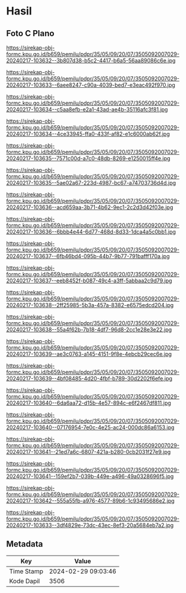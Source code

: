 # Hasil

## Foto C Plano

https://sirekap-obj-formc.kpu.go.id/b659/pemilu/pdpr/35/05/09/20/07/3505092007029-20240217-103632--3b807d38-b5c2-4417-b6a5-56aa89086c6e.jpg

https://sirekap-obj-formc.kpu.go.id/b659/pemilu/pdpr/35/05/09/20/07/3505092007029-20240217-103633--6aee8247-c90a-4039-bed7-e3eac492f970.jpg

https://sirekap-obj-formc.kpu.go.id/b659/pemilu/pdpr/35/05/09/20/07/3505092007029-20240217-103634--c5aa8efb-e2a1-43ad-ae4b-35116afc3f81.jpg

https://sirekap-obj-formc.kpu.go.id/b659/pemilu/pdpr/35/05/09/20/07/3505092007029-20240217-103634--4ce33945-ffa0-433f-af82-e1c6000ab62f.jpg

https://sirekap-obj-formc.kpu.go.id/b659/pemilu/pdpr/35/05/09/20/07/3505092007029-20240217-103635--7571c00d-a7c0-48db-8269-e1250015ff4e.jpg

https://sirekap-obj-formc.kpu.go.id/b659/pemilu/pdpr/35/05/09/20/07/3505092007029-20240217-103635--5ae02a67-223d-4987-bc67-a74703736d4d.jpg

https://sirekap-obj-formc.kpu.go.id/b659/pemilu/pdpr/35/05/09/20/07/3505092007029-20240217-103636--acd659aa-3b71-4b62-9ec1-2c2d3d42f03e.jpg

https://sirekap-obj-formc.kpu.go.id/b659/pemilu/pdpr/35/05/09/20/07/3505092007029-20240217-103636--6bbb4e44-6d77-468d-8d33-1dca4a5c0bb1.jpg

https://sirekap-obj-formc.kpu.go.id/b659/pemilu/pdpr/35/05/09/20/07/3505092007029-20240217-103637--6fb46bd4-095b-44b7-9b77-791bafff170a.jpg

https://sirekap-obj-formc.kpu.go.id/b659/pemilu/pdpr/35/05/09/20/07/3505092007029-20240217-103637--eeb8452f-b087-49c4-a3ff-5abbaa2c9d79.jpg

https://sirekap-obj-formc.kpu.go.id/b659/pemilu/pdpr/35/05/09/20/07/3505092007029-20240217-103638--2ff25985-5b3a-457a-8382-e6575edcd204.jpg

https://sirekap-obj-formc.kpu.go.id/b659/pemilu/pdpr/35/05/09/20/07/3505092007029-20240217-103638--55a4f62b-7b18-4df7-96d8-2cc1e28e3e22.jpg

https://sirekap-obj-formc.kpu.go.id/b659/pemilu/pdpr/35/05/09/20/07/3505092007029-20240217-103639--ae3c0763-a145-4151-9f8e-4ebcb29cec6e.jpg

https://sirekap-obj-formc.kpu.go.id/b659/pemilu/pdpr/35/05/09/20/07/3505092007029-20240217-103639--4bf08485-4d20-4fbf-b789-30d2202f6efe.jpg

https://sirekap-obj-formc.kpu.go.id/b659/pemilu/pdpr/35/05/09/20/07/3505092007029-20240217-103640--6da6aa72-d15b-4e57-894c-e6f2467df811.jpg

https://sirekap-obj-formc.kpu.go.id/b659/pemilu/pdpr/35/05/09/20/07/3505092007029-20240217-103640--07176954-7e0c-4e25-ac24-000dc86a6153.jpg

https://sirekap-obj-formc.kpu.go.id/b659/pemilu/pdpr/35/05/09/20/07/3505092007029-20240217-103641--21ed7a6c-6807-421a-b280-0cb2031f27e9.jpg

https://sirekap-obj-formc.kpu.go.id/b659/pemilu/pdpr/35/05/09/20/07/3505092007029-20240217-103641--159ef2b7-039b-449e-a496-49a0328696f5.jpg

https://sirekap-obj-formc.kpu.go.id/b659/pemilu/pdpr/35/05/09/20/07/3505092007029-20240217-103642--555a55fb-a976-4577-89b6-1c93495686e2.jpg

https://sirekap-obj-formc.kpu.go.id/b659/pemilu/pdpr/35/05/09/20/07/3505092007029-20240217-103633--3df4829e-73dc-43ec-8ef3-20a5684eb7a2.jpg


## Metadata

| Key        | Value               |
| ---------- | ------------------- |
| Time Stamp | 2024-02-29 09:03:46 |
| Kode Dapil | 3506                |



